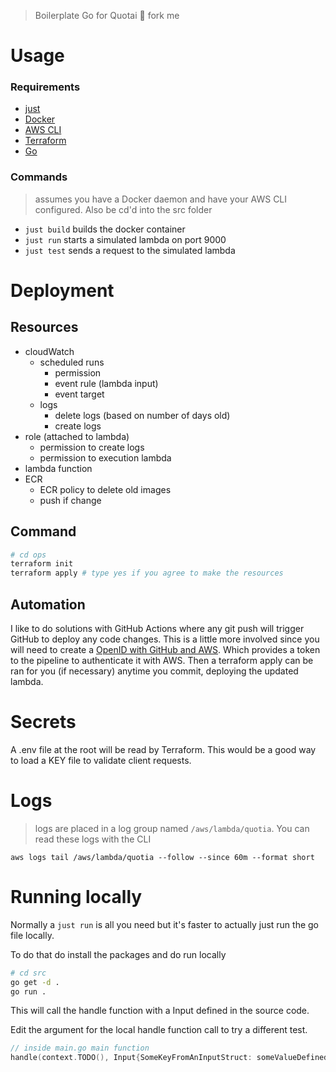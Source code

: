 > Boilerplate Go for Quotai 🍴 fork me

# Usage
### Requirements
- [just](https://github.com/casey/just)
- [Docker](https://docs.docker.com/engine/install)
- [AWS CLI](https://docs.aws.amazon.com/cli/latest/userguide/getting-started-install.html)
- [Terraform](https://developer.hashicorp.com/terraform/downloads)
- [Go](https://go.dev/doc/install)

### Commands
> assumes you have a Docker daemon and have your AWS CLI configured. Also be cd'd into the src folder
- `just build` builds the docker container
- `just run` starts a simulated lambda on port 9000
- `just test` sends a request to the simulated lambda

# Deployment
## Resources
- cloudWatch
  - scheduled runs
    - permission
    - event rule (lambda input)
    - event target
  - logs
    - delete logs (based on number of days old)
    - create logs	 
- role (attached to lambda)
  - permission to create logs 
  - permission to execution lambda
- lambda function
- ECR
  - ECR policy to delete old images
  - push if change

## Command
```sh
# cd ops
terraform init
terraform apply # type yes if you agree to make the resources
```

## Automation
I like to do solutions with GitHub Actions where any git push will trigger GitHub to deploy any code changes. This is a little more involved since you will need to create a [OpenID with GitHub and AWS](https://docs.github.com/en/actions/deployment/security-hardening-your-deployments/configuring-openid-connect-in-amazon-web-services). Which provides a token to the pipeline to authenticate it with AWS. Then a terraform apply can be ran for you (if necessary) anytime you commit, deploying the updated lambda.

# Secrets
A .env file at the root will be read by Terraform. This would be a good way to load a KEY file to validate client requests.

# Logs
> logs are placed in a log group named `/aws/lambda/quotia`. You can read these logs with the CLI

`aws logs tail /aws/lambda/quotia --follow --since 60m --format short`


# Running locally
Normally a `just run` is all you need but it's faster to actually just run the go file locally. 

To do that do install the packages and do run locally

```sh
# cd src
go get -d .
go run .
```

This will call the handle function with a Input defined in the source code.

Edit the argument for the local handle function call to try a different test.

```go
// inside main.go main function
handle(context.TODO(), Input{SomeKeyFromAnInputStruct: someValueDefinedHere})
```
